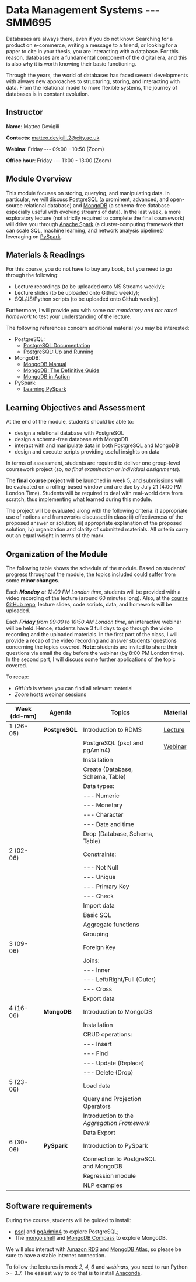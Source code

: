 # Data Management Systems --- SMM695

Databases are always there, even if you do not know. Searching for a product on
e-commerce, writing a message to a friend, or looking for a paper to cite in
your thesis, you are interacting with a database. For this reason, databases are
a fundamental component of the digital era, and this is also why it is worth
knowing their basic functioning.

Through the years, the world of databases has faced several developments with
always new approaches to structuring, storing, and interacting with data. From
the relational model to more flexible systems, the journey of databases is in
constant evolution.

## Instructor

**Name**: Matteo Devigili

**Contacts**: <matteo.devigili.2@city.ac.uk>

**Webina**: Friday --- 09:00 - 10:50 (Zoom)

**Office hour**: Friday --- 11:00 - 13:00 (Zoom)

## Module Overview

This module focuses on storing, querying, and manipulating data. In
particular, we will discuss [PostgreSQL](https://www.postgresql.org) (a
prominent, advanced, and open-source relational database) and
[MongoDB](https://www.mongodb.com) (a schema-free database especially useful
with evolving streams of data). In the last week, a more exploratory lecture
(not strictly required to complete the final coursework) will drive you through
[Apache Spark](https://spark.apache.org) (a cluster-computing framework that
can scale SQL, machine learning, and network analysis pipelines) leveraging
on [PySpark](https://spark.apache.org/docs/latest/api/python/index.html#).

## Materials & Readings

For this course, you do not have to buy any book, but you need to go through
the following:

* Lecture recordings (to be uploaded onto MS Streams weekly);
* Lecture slides (to be uploaded onto Github weekly);
* SQL/JS/Python scripts (to be uploaded onto Github weekly).

Furthermore, I will provide you with some _not mandatory and not rated homework_
to test your understanding of the lecture.

The following references concern additional material you may be interested:

* PostgreSQL:
  * [PostgreSQL Documentation](https://www.postgresql.org/docs/14/index.html)
  * [PostgreSQL: Up and Running](http://shop.oreilly.com/product/0636920052715.do)
* MongoDB:
  * [MongoDB Manual](https://docs.mongodb.com/manual/)
  * [MongoDB: The Definitive Guide](http://shop.oreilly.com/product/0636920049531.do)
  * [MongoDB in Action](https://www.manning.com/books/mongodb-in-action-second-edition)
* PySpark:
  * [Learning PySpark](https://link.springer.com/book/10.1007%2F978-1-4842-4961-1)

## Learning Objectives and Assessment

At the end of the module, students should be able to:

* design a relational database with PostgreSQL
* design a schema-free database with MongoDB
* interact with and manipulate data in both PostgreSQL and MongoDB
* design and execute scripts providing useful insights on data

In terms of assessment, students are required to deliver one group-level
coursework project (so, _no final examination or individual assignments_).

The **final course project** will be launched in week 5, and submissions will
be evaluated on a rolling-based window and are due by July 21 (4:00 PM London
Time). Students will be required to deal with real-world data from scratch, thus
implementing what learned during this module.

The project will be evaluated along with the following criteria: i)
appropriate use of notions and frameworks discussed in class; ii) effectiveness
of the proposed answer or solution; iii) appropriate explanation of the proposed
solution; iv) organization and clarity of submitted materials. All criteria
carry out an equal weight in terms of the mark.

## Organization of the Module

The following table shows the schedule of the module. Based on students'
progress throughout the module, the topics included could suffer from some
**minor changes**.

Each _**Monday** at 12:00 PM London time_, students will be provided with a
video recording of the lecture (around 60 minutes long). Also, at the [course
GitHub repo](https://github.com/mattDevigili/dms-smm695), lecture slides, code
scripts, data, and homework will be  uploaded.

Each _**Friday** from 09:00 to 10:50 AM London time_, an interactive webinar
will be held. Hence, students have 3 full days to go through the video recording
and the uploaded materials. In the first part of the class, I will provide a
recap of the video recording and answer students' questions concerning the
topics covered. **Note**: students are invited to share their questions via
email the day before the webinar (by 8:00 PM London time). In the second part, I
will discuss some further applications of the topic covered.

To recap:

* _GitHub_ is where you can find all relevant material
* _Zoom_ hosts webinar sessions

| Week (dd-mm) | Agenda         | Topics                                      | Material                                                                           |
| ------------ | -------------- | ------------------------------------------- | ---------------------------------------------------------------------------------- |
| 1 (26-05)    | **PostgreSQL** | Introduction to RDMS                        | [Lecture](https://github.com/mattDevigili/dms-smm695/blob/master/week-1/README.md) |
|              |                | PostgreSQL (psql and pgAmin4)               | [Webinar](https://github.com/mattDevigili/dms-smm695/blob/master/week-1/webinar-1/README.md)                                                                        |
|              |                | Installation                                |                                                                                    |
|              |                | Create (Database, Schema, Table)            |                                                                                    |
|              |                | Data types:                                 |                                                                                    |
|              |                | --- Numeric                                 |                                                                                    |
|              |                | --- Monetary                                |                                                                                    |
|              |                | --- Character                               |                                                                                    |
|              |                | --- Date and time                           |                                                                                    |
|              |                | Drop (Database, Schema, Table)              |                                                                                    |
| 2 (02-06)    |                | Constraints:                                |                                                                                    |
|              |                | --- Not Null                                |                                                                                    |
|              |                | --- Unique                                  |                                                                                    |
|              |                | --- Primary Key                             |                                                                                    |
|              |                | --- Check                                   |                                                                                    |
|              |                | Import data                                 |                                                                                    |
|              |                | Basic SQL                                   |                                                                                    |
|              |                | Aggregate functions                         |                                                                                    |
|              |                | Grouping                                    |                                                                                    |
| 3 (09-06)    |                | Foreign Key                                 |                                                                                    |
|              |                | Joins:                                      |                                                                                    |
|              |                | --- Inner                                   |                                                                                    |
|              |                | --- Left/Right/Full (Outer)                 |                                                                                    |
|              |                | --- Cross                                   |                                                                                    |
|              |                | Export data                                 |                                                                                    |
| 4 (16-06)    | **MongoDB**    | Introduction to MongoDB                     |                                                                                    |
|              |                | Installation                                |                                                                                    |
|              |                | CRUD operations:                            |                                                                                    |
|              |                | --- Insert                                  |                                                                                    |
|              |                | --- Find                                    |                                                                                    |
|              |                | --- Update (Replace)                        |                                                                                    |
|              |                | --- Delete (Drop)                           |                                                                                    |
| 5 (23-06)    |                | Load data                                   |                                                                                    |
|              |                | Query and Projection Operators              |                                                                                    |
|              |                | Introduction to the _Aggregation Framework_ |                                                                                    |
|              |                | Data Export                                 |                                                                                    |
| 6 (30-06)    | **PySpark**    | Introduction to PySpark                     |                                                                                    |
|              |                | Connection to PostgreSQL and MongoDB        |                                                                                    |
|              |                | Regression module                           |                                                                                    |
|              |                | NLP examples                                |                                                                                    |

## Software requirements

During the course, students will be guided to install:

* [psql](https://www.postgresql.org/docs/14/app-psql.html) and [pgAdmin4](https://www.pgadmin.org) to explore PostgreSQL;
* The [mongo shell](https://www.mongodb.com/download-center/community) and [MongoDB Compass](https://www.mongodb.com/products/compass) to explore MongoDB.

We will also interact with [Amazon RDS](https://aws.amazon.com/rds/) and [MongoDB Atlas](https://www.mongodb.com/cloud/atlas),
so please be sure to have a stable internet connection.

To follow the lectures in _week 2, 4, 6_ and _webinars_, you need to run Python >= 3.7. The
easiest way to do that is to install [Anaconda](https://www.anaconda.com/products/individual).